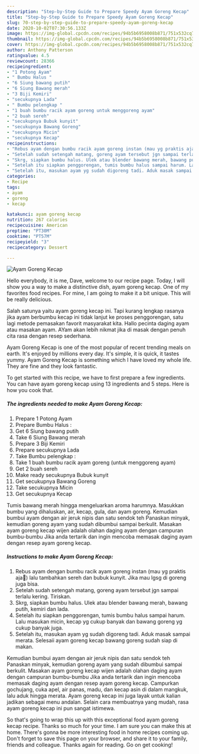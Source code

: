 ```yaml
---
description: "Step-by-Step Guide to Prepare Speedy Ayam Goreng Kecap"
title: "Step-by-Step Guide to Prepare Speedy Ayam Goreng Kecap"
slug: 70-step-by-step-guide-to-prepare-speedy-ayam-goreng-kecap
date: 2020-10-02T07:30:56.133Z
image: https://img-global.cpcdn.com/recipes/94b5b6958008b871/751x532cq70/ayam-goreng-kecap-foto-resep-utama.jpg
thumbnail: https://img-global.cpcdn.com/recipes/94b5b6958008b871/751x532cq70/ayam-goreng-kecap-foto-resep-utama.jpg
cover: https://img-global.cpcdn.com/recipes/94b5b6958008b871/751x532cq70/ayam-goreng-kecap-foto-resep-utama.jpg
author: Anthony Patterson
ratingvalue: 4.5
reviewcount: 28366
recipeingredient:
- "1 Potong Ayam"
- " Bumbu Halus "
- "6 Siung bawang putih"
- "6 Siung Bawang merah"
- "3 Biji Kemiri"
- "secukupnya Lada"
- " Bumbu pelengkap "
- "1 buah bumbu racik ayam goreng untuk menggoreng ayam"
- "2 buah sereh"
- "secukupnya Bubuk kunyit"
- "secukupnya Bawang Goreng"
- "secukupnya Micin"
- "secukupnya Kecap"
recipeinstructions:
- "Rebus ayam dengan bumbu racik ayam goreng instan (mau yg praktis aja🤭) lalu tambahkan sereh dan bubuk kunyit. Jika mau lgsg di goreng juga bisa."
- "Setelah sudah setengah matang, goreng ayam tersebut jgn sampai terlalu kering. Tiriskan."
- "Skrg, siapkan bumbu halus. Ulek atau blender bawang merah, bawang putih, kemiri dan lada."
- "Setelah itu siapkan penggorengan, tumis bumbu halus sampai harum. Lalu masukan micin, kecap yg cukup banyak dan bawang goreng yg cukup banyak juga."
- "Setelah itu, masukan ayam yg sudah digoreng tadi. Aduk masak sampai merata. Selesaii ayam goreng kecap bawang goreng sudah siap di makan."
categories:
- Recipe
tags:
- ayam
- goreng
- kecap

katakunci: ayam goreng kecap 
nutrition: 267 calories
recipecuisine: American
preptime: "PT30M"
cooktime: "PT57M"
recipeyield: "3"
recipecategory: Dessert

---
```



![Ayam Goreng Kecap](https://img-global.cpcdn.com/recipes/94b5b6958008b871/751x532cq70/ayam-goreng-kecap-foto-resep-utama.jpg)

Hello everybody, it is me, Dave, welcome to our recipe page. Today, I will show you a way to make a distinctive dish, ayam goreng kecap. One of my favorites food recipes. For mine, I am going to make it a bit unique. This will be really delicious.

Salah satunya yaitu ayam goreng kecap ini. Tapi kurang lengkap rasanya jika ayam berbumbu kecap ini tidak lanjut ke proses penggorengan, satu lagi metode pemasakan favorit masyarakat kita. Hallo pecinta daging ayam atau masakan ayam. AYam akan lebih nikmat jika di masak dengan penuh cita rasa dengan resep sederhana.

Ayam Goreng Kecap is one of the most popular of recent trending meals on earth. It's enjoyed by millions every day. It's simple, it is quick, it tastes yummy. Ayam Goreng Kecap is something which I have loved my whole life. They are fine and they look fantastic.


To get started with this recipe, we have to first prepare a few ingredients. You can have ayam goreng kecap using 13 ingredients and 5 steps. Here is how you cook that.

<!--inarticleads1-->

##### The ingredients needed to make Ayam Goreng Kecap:

1. Prepare 1 Potong Ayam
1. Prepare  Bumbu Halus :
1. Get 6 Siung bawang putih
1. Take 6 Siung Bawang merah
1. Prepare 3 Biji Kemiri
1. Prepare secukupnya Lada
1. Take  Bumbu pelengkap :
1. Take 1 buah bumbu racik ayam goreng (untuk menggoreng ayam)
1. Get 2 buah sereh
1. Make ready secukupnya Bubuk kunyit
1. Get secukupnya Bawang Goreng
1. Take secukupnya Micin
1. Get secukupnya Kecap


Tumis bawang merah hingga mengeluarkan aroma harumnya. Masukkan bumbu yang dihaluskan, air, kecap, gula, dan ayam goreng. Kemudian bumbui ayam dengan air jeruk nipis dan satu sendok teh Panaskan minyak, kemudian goreng ayam yang sudah dibumbui sampai berkulit. Masakan ayam goreng kecap wijen adalah olahan daging ayam dengan campuran bumbu-bumbu Jika anda tertarik dan ingin mencoba memasak daging ayam dengan resep ayam goreng kecap. 

<!--inarticleads2-->

##### Instructions to make Ayam Goreng Kecap:

1. Rebus ayam dengan bumbu racik ayam goreng instan (mau yg praktis aja🤭) lalu tambahkan sereh dan bubuk kunyit. Jika mau lgsg di goreng juga bisa.
1. Setelah sudah setengah matang, goreng ayam tersebut jgn sampai terlalu kering. Tiriskan.
1. Skrg, siapkan bumbu halus. Ulek atau blender bawang merah, bawang putih, kemiri dan lada.
1. Setelah itu siapkan penggorengan, tumis bumbu halus sampai harum. Lalu masukan micin, kecap yg cukup banyak dan bawang goreng yg cukup banyak juga.
1. Setelah itu, masukan ayam yg sudah digoreng tadi. Aduk masak sampai merata. Selesaii ayam goreng kecap bawang goreng sudah siap di makan.


Kemudian bumbui ayam dengan air jeruk nipis dan satu sendok teh Panaskan minyak, kemudian goreng ayam yang sudah dibumbui sampai berkulit. Masakan ayam goreng kecap wijen adalah olahan daging ayam dengan campuran bumbu-bumbu Jika anda tertarik dan ingin mencoba memasak daging ayam dengan resep ayam goreng kecap. Campurkan gochujang, cuka apel, air panas, madu, dan kecap asin di dalam mangkuk, lalu aduk hingga merata. Ayam goreng kecap ini juga layak untuk kalian jadikan sebagai menu andalan. Selain cara membuatnya yang mudah, rasa ayam goreng kecap ini pun sangat istimewa. 

So that's going to wrap this up with this exceptional food ayam goreng kecap recipe. Thanks so much for your time. I am sure you can make this at home. There's gonna be more interesting food in home recipes coming up. Don't forget to save this page on your browser, and share it to your family, friends and colleague. Thanks again for reading. Go on get cooking!
